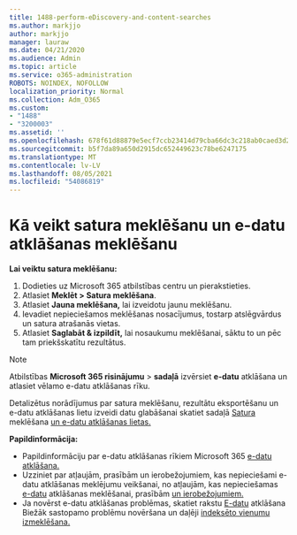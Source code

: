```yaml
---
title: 1488-perform-eDiscovery-and-content-searches
ms.author: markjjo
author: markjjo
manager: lauraw
ms.date: 04/21/2020
ms.audience: Admin
ms.topic: article
ms.service: o365-administration
ROBOTS: NOINDEX, NOFOLLOW
localization_priority: Normal
ms.collection: Adm_O365
ms.custom:
- "1488"
- "3200003"
ms.assetid: ''
ms.openlocfilehash: 678f61d88879e5ecf7ccb23414d79cba66dc3c218ab0caed3d2957d863e0596b
ms.sourcegitcommit: b5f7da89a650d2915dc652449623c78be6247175
ms.translationtype: MT
ms.contentlocale: lv-LV
ms.lasthandoff: 08/05/2021
ms.locfileid: "54086819"
---
```

# <a name="how-to-perform-content-searches-and-ediscovery-searches"></a>Kā veikt satura meklēšanu un e-datu atklāšanas meklēšanu

**Lai veiktu satura meklēšanu:**

1. Dodieties uz Microsoft 365 atbilstības centru un pierakstieties.
2. Atlasiet **Meklēt > Satura meklēšana**.
3. Atlasiet **Jauna meklēšana,** lai izveidotu jaunu meklēšanu.
4. Ievadiet nepieciešamos meklēšanas nosacījumus, tostarp atslēgvārdus un satura atrašanās vietas.
5. Atlasiet **Saglabāt & izpildīt,** lai nosaukumu meklēšanai, sāktu to un pēc tam priekšskatītu rezultātus.

> [!NOTE]
> Atbilstības **Microsoft 365 risinājumu**  >  **sadaļā** izvērsiet **e-datu** atklāšana un atlasiet vēlamo e-datu atklāšanas rīku.

Detalizētus norādījumus par satura meklēšanu, rezultātu eksportēšanu un e-datu atklāšanas lietu izveidi datu glabāšanai skatiet sadaļā [Satura](/microsoft-365/compliance/content-search) meklēšana [un e-datu atklāšanas lietas.](/microsoft-365/compliance/ediscovery-cases)

**Papildinformācija:**

- Papildinformāciju par e-datu atklāšanas rīkiem Microsoft 365 [e-datu atklāšana.](/microsoft-365/compliance/ediscovery)
- Uzziniet par atļaujām, prasībām un ierobežojumiem, kas nepieciešami e-datu atklāšanas meklējumu veikšanai, no atļaujām, kas nepieciešamas [e-datu](/microsoft-365/compliance/assign-ediscovery-permissions) atklāšanas meklēšanai, prasībām [un ierobežojumiem.](/microsoft-365/compliance/limits-for-content-search)
- Ja novērst e-datu atklāšanas problēmas, skatiet rakstu [E-datu](/microsoft-365/compliance/ediscovery-troubleshooting-common-issues) atklāšana Biežāk sastopamo problēmu novēršana un daļēji [indeksēto vienumu izmeklēšana.](/microsoft-365/compliance/investigating-partially-indexed-items-in-ediscovery)
